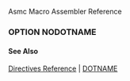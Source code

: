 Asmc Macro Assembler Reference

### OPTION NODOTNAME

#### See Also

[Directives Reference](readme.md) | [DOTNAME](opt_dotname.md)